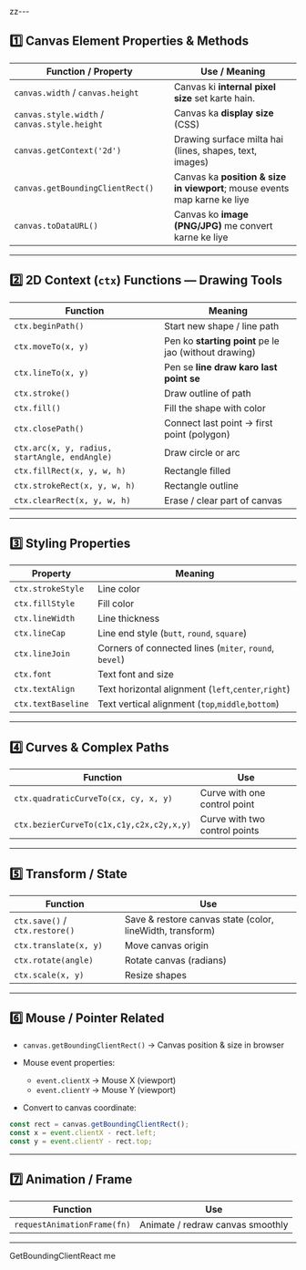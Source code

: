 
zz---

## 1️⃣ **Canvas Element Properties & Methods**

| Function / Property                          | Use / Meaning                                                             |
| -------------------------------------------- | ------------------------------------------------------------------------- |
| `canvas.width` / `canvas.height`             | Canvas ki **internal pixel size** set karte hain.                         |
| `canvas.style.width` / `canvas.style.height` | Canvas ka **display size** (CSS)                                          |
| `canvas.getContext('2d')`                    | Drawing surface milta hai (lines, shapes, text, images)                   |
| `canvas.getBoundingClientRect()`             | Canvas ka **position & size in viewport**; mouse events map karne ke liye |
| `canvas.toDataURL()`                         | Canvas ko **image (PNG/JPG)** me convert karne ke liye                    |

---

## 2️⃣ **2D Context (`ctx`) Functions — Drawing Tools**

| Function                                      | Meaning                                               |
| --------------------------------------------- | ----------------------------------------------------- |
| `ctx.beginPath()`                             | Start new shape / line path                           |
| `ctx.moveTo(x, y)`                            | Pen ko **starting point** pe le jao (without drawing) |
| `ctx.lineTo(x, y)`                            | Pen se **line draw karo last point se**               |
| `ctx.stroke()`                                | Draw outline of path                                  |
| `ctx.fill()`                                  | Fill the shape with color                             |
| `ctx.closePath()`                             | Connect last point → first point (polygon)            |
| `ctx.arc(x, y, radius, startAngle, endAngle)` | Draw circle or arc                                    |
| `ctx.fillRect(x, y, w, h)`                    | Rectangle filled                                      |
| `ctx.strokeRect(x, y, w, h)`                  | Rectangle outline                                     |
| `ctx.clearRect(x, y, w, h)`                   | Erase / clear part of canvas                          |

---

## 3️⃣ **Styling Properties**

| Property           | Meaning                                                |
| ------------------ | ------------------------------------------------------ |
| `ctx.strokeStyle`  | Line color                                             |
| `ctx.fillStyle`    | Fill color                                             |
| `ctx.lineWidth`    | Line thickness                                         |
| `ctx.lineCap`      | Line end style (`butt`, `round`, `square`)             |
| `ctx.lineJoin`     | Corners of connected lines (`miter`, `round`, `bevel`) |
| `ctx.font`         | Text font and size                                     |
| `ctx.textAlign`    | Text horizontal alignment (`left`,`center`,`right`)    |
| `ctx.textBaseline` | Text vertical alignment (`top`,`middle`,`bottom`)      |

---

## 4️⃣ **Curves & Complex Paths**

| Function                                 | Use                           |
| ---------------------------------------- | ----------------------------- |
| `ctx.quadraticCurveTo(cx, cy, x, y)`     | Curve with one control point  |
| `ctx.bezierCurveTo(c1x,c1y,c2x,c2y,x,y)` | Curve with two control points |

---

## 5️⃣ **Transform / State**

| Function                       | Use                                                       |
| ------------------------------ | --------------------------------------------------------- |
| `ctx.save()` / `ctx.restore()` | Save & restore canvas state (color, lineWidth, transform) |
| `ctx.translate(x, y)`          | Move canvas origin                                        |
| `ctx.rotate(angle)`            | Rotate canvas (radians)                                   |
| `ctx.scale(x, y)`              | Resize shapes                                             |

---

## 6️⃣ **Mouse / Pointer Related**

* `canvas.getBoundingClientRect()` → Canvas position & size in browser
* Mouse event properties:

  * `event.clientX` → Mouse X (viewport)
  * `event.clientY` → Mouse Y (viewport)
* Convert to canvas coordinate:

```js
const rect = canvas.getBoundingClientRect();
const x = event.clientX - rect.left;
const y = event.clientY - rect.top;
```

---

## 7️⃣ **Animation / Frame**

| Function                    | Use                              |
| --------------------------- | -------------------------------- |
| `requestAnimationFrame(fn)` | Animate / redraw canvas smoothly |

---

GetBoundingClientReact me 
